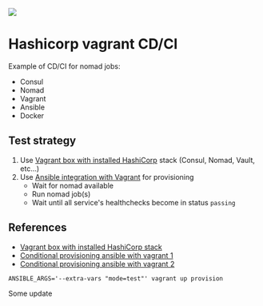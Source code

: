 ![](https://github.com/zhenik-poc/hashicorp-vagrant-cd-ci/workflows/CI/CD/badge.svg)
# Hashicorp vagrant CD/CI
Example of CD/CI for nomad jobs: 
- Consul
- Nomad
- Vagrant
- Ansible
- Docker
## Test strategy
1. Use [Vagrant box with installed HashiCorp](https://github.com/fredrikhgrelland/vagrant-hashistack) stack (Consul, Nomad, Vault, etc...)
2. Use [Ansible integration with Vagrant](https://www.vagrantup.com/docs/provisioning/ansible_local.html) for provisioning 
    * Wait for nomad available
    * Run nomad job(s)
    * Wait until all service's healthchecks become in status `passing` 
    
    

## References
* [Vagrant box with installed HashiCorp stack](https://github.com/fredrikhgrelland/vagrant-hashistack)
* [Conditional provisioning ansible with vagrant 1](http://www.inanzzz.com/index.php/post/wfj9/running-ansible-provisioning-by-passing-arguments-in-vagrant)
* [Conditional provisioning ansible with vagrant 2](https://gist.github.com/phantomwhale/9657134) 

```
ANSIBLE_ARGS='--extra-vars "mode=test"' vagrant up provision 
```

Some update